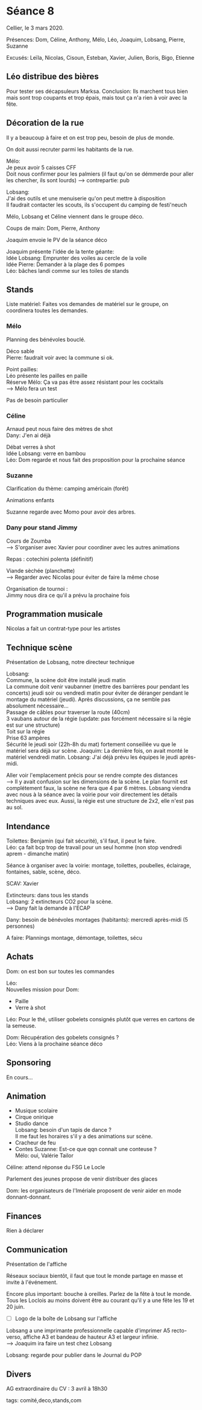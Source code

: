 # Séance 8

Cellier, le 3 mars 2020.

Présences: Dom, Céline, Anthony, Mélo, Léo, Joaquim, Lobsang, Pierre, Suzanne

Excusés: Leïla, Nicolas, Cisoun, Esteban, Xavier, Julien, Boris, Bigo, Etienne

## Léo distribue des bières

Pour tester ses décapsuleurs Marksa. Conclusion: Ils marchent tous bien mais sont trop coupants et trop épais, mais tout ça n'a rien à voir avec la fête.

## Décoration de la rue

Il y a beaucoup à faire et on est trop peu, besoin de plus de monde.

On doit aussi recruter parmi les habitants de la rue.

Mélo:  
Je peux avoir 5 caisses CFF  
Doit nous confirmer pour les palmiers (il faut qu'on se démmerde pour aller les chercher, ils sont lourds) --> contrepartie: pub

Lobsang:  
J'ai des outils et une menuiserie qu'on peut mettre à disposition  
Il faudrait contacter les scouts, ils s'occupent du camping de festi'neuch

Mélo, Lobsang et Céline viennent dans le groupe déco.

Coups de main: Dom, Pierre, Anthony

Joaquim envoie le PV de la séance déco

Joaquim présente l'idée de la tente géante:  
Idée Lobsang: Emprunter des voiles au cercle de la voile  
Idée Pierre: Demander à la plage des 6 pompes  
Léo: bâches landi comme sur les toiles de stands

## Stands

Liste matériel: Faites vos demandes de matériel sur le groupe, on coordinera toutes les demandes.

### Mélo

Planning des bénévoles bouclé.

Déco sable  
Pierre: faudrait voir avec la commune si ok.  

Point pailles:  
Léo présente les pailles en paille  
Réserve Mélo: Ça va pas être assez résistant pour les cocktails  
--> Mélo fera un test

Pas de besoin particulier

### Céline

Arnaud peut nous faire des mètres de shot  
Dany: J'en ai déjà

Débat verres à shot  
Idée Lobsang: verre en bambou  
Léo: Dom regarde et nous fait des proposition pour la prochaine séance

### Suzanne

Clarification du thème: camping américain (forêt)

Animations enfants

Suzanne regarde avec Momo pour avoir des arbres.

### Dany pour stand Jimmy

Cours de Zoumba  
--> S'organiser avec Xavier pour coordiner avec les autres animations

Repas : cotechini polenta (définitif)

Viande sèchée (planchette)  
--> Regarder avec Nicolas pour éviter de faire la même chose

Organisation de tournoi :  
Jimmy nous dira ce qu'il a prévu la prochaine fois  

## Programmation musicale

Nicolas a fait un contrat-type pour les artistes

## Technique scène

Présentation de Lobsang, notre directeur technique

Lobsang:  
Commune, la scène doit être installé jeudi matin  
La commune doit venir vaubanner (mettre des barrières pour pendant les concerts) jeudi soir ou vendredi matin pour éviter de déranger pendant le montage du matériel (jeudi). Après discussions, ça ne semble pas absolument nécessaire...  
Passage de câbles pour traverser la route (40cm)  
3 vaubans autour de la régie (update: pas forcément nécessaire si la régie est sur une structure)  
Toit sur la régie  
Prise 63 ampères  
Sécurité le jeudi soir (22h-8h du mat) fortement conseillée vu que le matériel sera déjà sur scène. Joaquim: La dernière fois, on avait monté le matériel vendredi matin. Lobsang: J'ai déjà prévu les équipes le jeudi après-midi.  

Aller voir l'emplacement précis pour se rendre compte des distances  
--> Il y avait confusion sur les dimensions de la scène. Le plan fournit est complétement faux, la scène ne fera que 4 par 6 mètres. Lobsang viendra avec nous à la séance avec la voirie pour voir directement les détails techniques avec eux. Aussi, la régie est une structure de 2x2, elle n'est pas au sol.

## Intendance

Toilettes: Benjamin (qui fait sécurité), s'il faut, il peut le faire.  
Léo: ça fait bcp trop de travail pour un seul homme (non stop vendredi aprem - dimanche matin)

Séance à organiser avec la voirie: montage, toilettes, poubelles, éclairage, fontaines, sable, scène, déco.

SCAV: Xavier

Extincteurs: dans tous les stands  
Lobsang: 2 extincteurs CO2 pour la scène.  
--> Dany fait la demande à l'ECAP

Dany: besoin de bénévoles montages (habitants): mercredi après-midi (5 personnes)

A faire: Plannings montage, démontage, toilettes, sécu

## Achats

Dom: on est bon sur toutes les commandes

Léo:  
Nouvelles mission pour Dom:
* Paille
* Verre à shot

Léo: Pour le thé, utiliser gobelets consignés plutôt que verres en cartons de la semeuse.

Dom: Récupération des gobelets consignés ?  
Léo: Viens à la prochaine séance déco

## Sponsoring

En cours...

## Animation

* Musique scolaire
* Cirque onirique
* Studio dance  
Lobsang: besoin d'un tapis de dance ?  
Il me faut les horaires s'il y a des animations sur scène.
* Cracheur de feu
* Contes
Suzanne: Est-ce que qqn connait une conteuse ?  
Mélo: oui, Valérie Tailor  

Céline: attend réponse du FSG Le Locle

Parlement des jeunes propose de venir distribuer des glaces

Dom: les organisateurs de l'Imériale proposent de venir aider en mode donnant-donnant.

## Finances

Rien à déclarer

## Communication

Présentation de l'affiche

Réseaux sociaux bientôt, il faut que tout le monde partage en masse et invite à l'événement.

Encore plus important: bouche à oreilles. Parlez de la fête à tout le monde. Tous les Loclois au moins doivent être au courant qu'il y a une fête les 19 et 20 juin.

- [ ] Logo de la boîte de Lobsang sur l'affiche

Lobsang a une imprimante professionnelle capable d'imprimer A5 recto-verso, affiche A3 et bandeau de hauteur A3 et largeur infinie.  
--> Joaquim ira faire un test chez Lobsang 

Lobsang: regarde pour publier dans le Journal du POP

## Divers

AG extraordinaire du CV : 3 avril à 18h30




tags: comité,deco,stands,com
